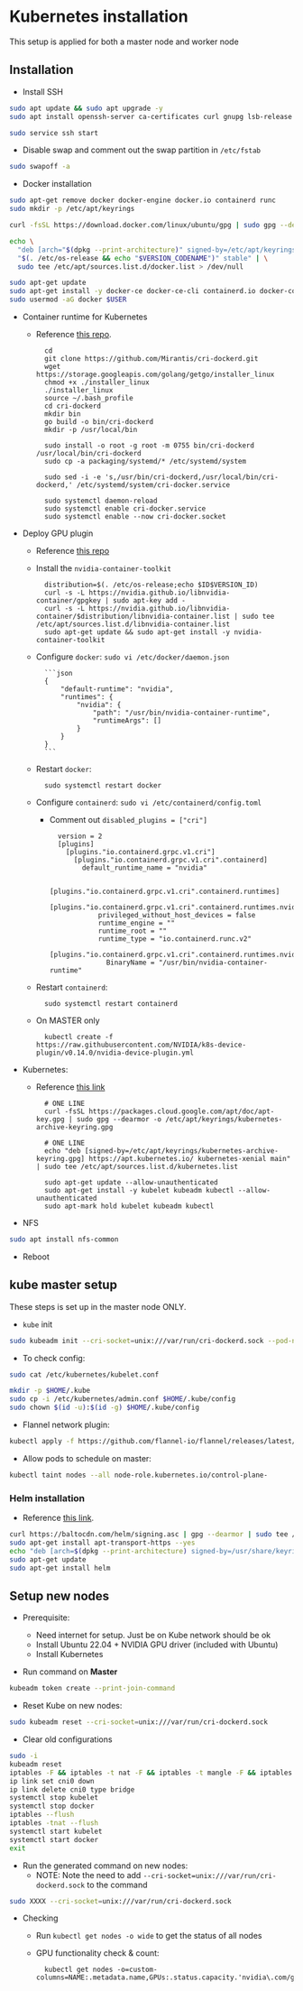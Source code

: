 # Kubernetes installation
This setup is applied for both a master node and worker node

## Installation
- Install SSH
```bash
sudo apt update && sudo apt upgrade -y
sudo apt install openssh-server ca-certificates curl gnupg lsb-release apt-transport-https -y

sudo service ssh start
```

- Disable swap and comment out the swap partition in `/etc/fstab`
```bash
sudo swapoff -a
```

- Docker installation
```bash
sudo apt-get remove docker docker-engine docker.io containerd runc
sudo mkdir -p /etc/apt/keyrings

curl -fsSL https://download.docker.com/linux/ubuntu/gpg | sudo gpg --dearmor -o /etc/apt/keyrings/docker.gpg

echo \
  "deb [arch="$(dpkg --print-architecture)" signed-by=/etc/apt/keyrings/docker.gpg] https://download.docker.com/linux/ubuntu \
  "$(. /etc/os-release && echo "$VERSION_CODENAME")" stable" | \
  sudo tee /etc/apt/sources.list.d/docker.list > /dev/null

sudo apt-get update
sudo apt-get install -y docker-ce docker-ce-cli containerd.io docker-compose-plugin
sudo usermod -aG docker $USER
```

- Container runtime for Kubernetes
    - Reference [this repo](https://github.com/Mirantis/cri-dockerd).

            cd
            git clone https://github.com/Mirantis/cri-dockerd.git
            wget https://storage.googleapis.com/golang/getgo/installer_linux
            chmod +x ./installer_linux
            ./installer_linux
            source ~/.bash_profile
            cd cri-dockerd
            mkdir bin
            go build -o bin/cri-dockerd
            mkdir -p /usr/local/bin

            sudo install -o root -g root -m 0755 bin/cri-dockerd /usr/local/bin/cri-dockerd
            sudo cp -a packaging/systemd/* /etc/systemd/system

            sudo sed -i -e 's,/usr/bin/cri-dockerd,/usr/local/bin/cri-dockerd,' /etc/systemd/system/cri-docker.service

            sudo systemctl daemon-reload
            sudo systemctl enable cri-docker.service
            sudo systemctl enable --now cri-docker.socket

- Deploy GPU plugin
    - Reference [this repo](https://github.com/NVIDIA/k8s-device-plugin#preparing-your-gpu-nodes)
    - Install the `nvidia-container-toolkit`

            distribution=$(. /etc/os-release;echo $ID$VERSION_ID)
            curl -s -L https://nvidia.github.io/libnvidia-container/gpgkey | sudo apt-key add -
            curl -s -L https://nvidia.github.io/libnvidia-container/$distribution/libnvidia-container.list | sudo tee /etc/apt/sources.list.d/libnvidia-container.list
            sudo apt-get update && sudo apt-get install -y nvidia-container-toolkit

    - Configure `docker`: `sudo vi /etc/docker/daemon.json`

            ```json
            {
                "default-runtime": "nvidia",
                "runtimes": {
                    "nvidia": {
                        "path": "/usr/bin/nvidia-container-runtime",
                        "runtimeArgs": []
                    }
                }
            }
            ```

    - Restart `docker`:
    
            sudo systemctl restart docker
    
    - Configure `containerd`: `sudo vi /etc/containerd/config.toml`
        - Comment out `disabled_plugins = ["cri"]`

                version = 2
                [plugins]
                  [plugins."io.containerd.grpc.v1.cri"]
                    [plugins."io.containerd.grpc.v1.cri".containerd]
                      default_runtime_name = "nvidia"

                      [plugins."io.containerd.grpc.v1.cri".containerd.runtimes]
                        [plugins."io.containerd.grpc.v1.cri".containerd.runtimes.nvidia]
                          privileged_without_host_devices = false
                          runtime_engine = ""
                          runtime_root = ""
                          runtime_type = "io.containerd.runc.v2"
                          [plugins."io.containerd.grpc.v1.cri".containerd.runtimes.nvidia.options]
                            BinaryName = "/usr/bin/nvidia-container-runtime"

    - Restart `containerd`:

            sudo systemctl restart containerd

    - On MASTER only
  
            kubectl create -f https://raw.githubusercontent.com/NVIDIA/k8s-device-plugin/v0.14.0/nvidia-device-plugin.yml

- Kubernetes:
    - Reference [this link](https://kubernetes.io/docs/setup/production-environment/tools/kubeadm/install-kubeadm/)

            # ONE LINE
            curl -fsSL https://packages.cloud.google.com/apt/doc/apt-key.gpg | sudo gpg --dearmor -o /etc/apt/keyrings/kubernetes-archive-keyring.gpg

            # ONE LINE
            echo "deb [signed-by=/etc/apt/keyrings/kubernetes-archive-keyring.gpg] https://apt.kubernetes.io/ kubernetes-xenial main" | sudo tee /etc/apt/sources.list.d/kubernetes.list

            sudo apt-get update --allow-unauthenticated
            sudo apt-get install -y kubelet kubeadm kubectl --allow-unauthenticated
            sudo apt-mark hold kubelet kubeadm kubectl

- NFS
```bash
sudo apt install nfs-common
```

- Reboot

## kube master setup
These steps is set up in the master node ONLY.

- `kube` init
```bash
sudo kubeadm init --cri-socket=unix:///var/run/cri-dockerd.sock --pod-network-cidr=10.244.0.0/16 --apiserver-advertise-address=172.16.0.16
```

- To check config:
```bash
sudo cat /etc/kubernetes/kubelet.conf
```
```bash
mkdir -p $HOME/.kube
sudo cp -i /etc/kubernetes/admin.conf $HOME/.kube/config
sudo chown $(id -u):$(id -g) $HOME/.kube/config
```
- Flannel network plugin:
```bash
kubectl apply -f https://github.com/flannel-io/flannel/releases/latest/download/kube-flannel.yml
```

- Allow pods to schedule on master:
```bash
kubectl taint nodes --all node-role.kubernetes.io/control-plane-
```

### Helm installation
- Reference [this link](https://helm.sh/docs/intro/install/).
```bash
curl https://baltocdn.com/helm/signing.asc | gpg --dearmor | sudo tee /usr/share/keyrings/helm.gpg > /dev/null
sudo apt-get install apt-transport-https --yes
echo "deb [arch=$(dpkg --print-architecture) signed-by=/usr/share/keyrings/helm.gpg] https://baltocdn.com/helm/stable/debian/ all main" | sudo tee /etc/apt/sources.list.d/helm-stable-debian.list
sudo apt-get update
sudo apt-get install helm
```

## Setup new nodes
- Prerequisite:
    - Need internet for setup. Just be on Kube network should be ok
    - Install Ubuntu 22.04 + NVIDIA GPU driver (included with Ubuntu)
    - Install Kubernetes

- Run command on **Master**
```bash
kubeadm token create --print-join-command
```

- Reset Kube on new nodes:
```bash
sudo kubeadm reset --cri-socket=unix:///var/run/cri-dockerd.sock
```
- Clear old configurations
```bash
sudo -i
kubeadm reset
iptables -F && iptables -t nat -F && iptables -t mangle -F && iptables -X
ip link set cni0 down
ip link delete cni0 type bridge
systemctl stop kubelet
systemctl stop docker
iptables --flush
iptables -tnat --flush
systemctl start kubelet
systemctl start docker
exit
```

- Run the generated command on new nodes:
    - NOTE: Note the need to add `--cri-socket=unix:///var/run/cri-dockerd.sock` to the command
```bash
sudo XXXX --cri-socket=unix:///var/run/cri-dockerd.sock
```

- Checking
    - Run `kubectl get nodes -o wide` to get the status of all nodes
    - GPU functionality check & count:

            kubectl get nodes -o=custom-columns=NAME:.metadata.name,GPUs:.status.capacity.'nvidia\.com/gpu'
